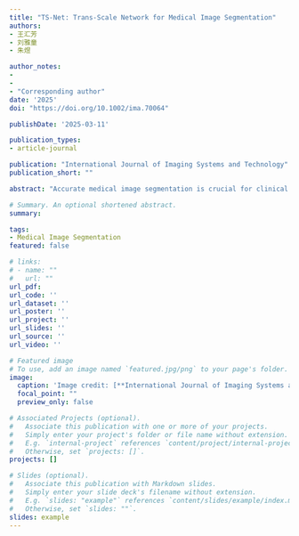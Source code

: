 ```yaml
---
title: "TS-Net: Trans-Scale Network for Medical Image Segmentation"
authors:
- 王汇芳
- 刘雅童
- 朱煜

author_notes:
- 
- 
- "Corresponding author"
date: '2025'
doi: "https://doi.org/10.1002/ima.70064"

publishDate: '2025-03-11'

publication_types:
- article-journal

publication: "International Journal of Imaging Systems and Technology"
publication_short: ""

abstract: "Accurate medical image segmentation is crucial for clinical diagnosis and disease treatment. However, there are still great challenges for most existing methods to extract accurate features from medical images because of blurred boundaries and various appearances. To overcome the above limitations, we propose a novel medical image segmentation network named TS-Net that effectively combines the advantages of CNN and Transformer to enhance the feature extraction ability. Specifically, we design a Multi-scale Convolution Modulation (MCM) module to simplify the self-attention mechanism through a convolution modulation strategy that incorporates multi-scale large-kernel convolution into depth-separable convolution, effectively extracting the multi-scale global features and local features. Besides, we adopt the concept of feature complementarity to facilitate the interaction between high-level semantic features and low-level spatial features through the designed Scale Inter-active Attention (SIA) module. The proposed method is evaluated on four different types of medical image segmentation datasets, and the experimental results show its competence with other state-of-the-art methods. The method achieves an average Dice Similarity Coefficient (DSC) of 90.79% ± 1.01% on the public NIH dataset for pancreas segmentation, 76.62% ± 4.34% on the public MSD dataset for pancreatic cancer segmentation, 80.70% ± 6.40% on the private PROMM (Prostate Multi-parametric MRI) dataset for prostate cancer segmentation, and 91.42% ± 0.55% on the public Kvasir-SEG dataset for polyp segmentation. The experimental results across the four different segmentation tasks for medical images demonstrate the effectiveness of the Trans-Scale network."

# Summary. An optional shortened abstract.
summary: 

tags:
- Medical Image Segmentation
featured: false

# links:
# - name: ""
#   url: ""
url_pdf: 
url_code: ''
url_dataset: ''
url_poster: ''
url_project: ''
url_slides: ''
url_source: ''
url_video: ''

# Featured image
# To use, add an image named `featured.jpg/png` to your page's folder. 
image:
  caption: 'Image credit: [**International Journal of Imaging Systems and Technology**](https://doi.org/10.1002/ima.70064)'
  focal_point: ""
  preview_only: false

# Associated Projects (optional).
#   Associate this publication with one or more of your projects.
#   Simply enter your project's folder or file name without extension.
#   E.g. `internal-project` references `content/project/internal-project/index.md`.
#   Otherwise, set `projects: []`.
projects: []

# Slides (optional).
#   Associate this publication with Markdown slides.
#   Simply enter your slide deck's filename without extension.
#   E.g. `slides: "example"` references `content/slides/example/index.md`.
#   Otherwise, set `slides: ""`.
slides: example
---
```

